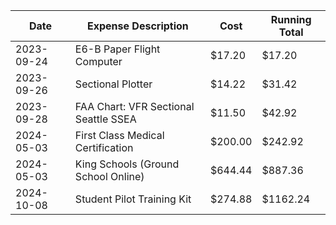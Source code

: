 | Date       | Expense Description                   | Cost    | Running Total |
| ---------- | ------------------------------------- | ------- | ------------- |
| 2023-09-24 | E6-B Paper Flight Computer            | $17.20  | $17.20        |
| 2023-09-26 | Sectional Plotter                     | $14.22  | $31.42        |
| 2023-09-28 | FAA Chart: VFR Sectional Seattle SSEA | $11.50  | $42.92        |
| 2024-05-03 | First Class Medical Certification     | $200.00 | $242.92       |
| 2024-05-03 | King Schools (Ground School Online)   | $644.44 | $887.36       |
| 2024-10-08 | Student Pilot Training Kit            | $274.88 | $1162.24      |
